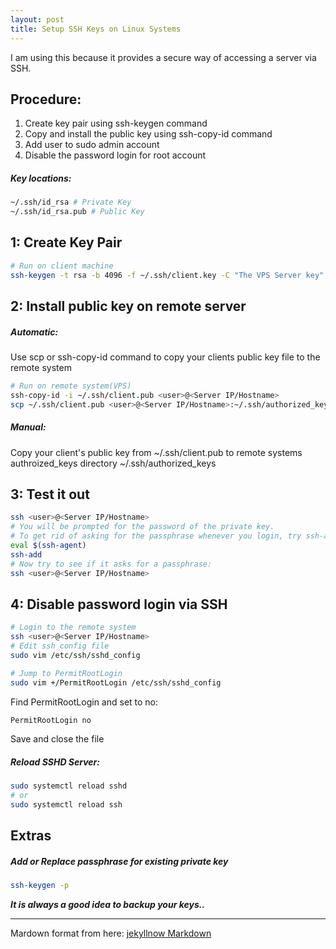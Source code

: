 ```yaml
---
layout: post
title: Setup SSH Keys on Linux Systems
---
```


I am using this because it provides a secure way of accessing a server via SSH.

## Procedure:
1. Create key pair using ssh-keygen command
2. Copy and install the public key using ssh-copy-id command
3. Add user to sudo admin account
4. Disable the password login for root account

##### Key locations:
```bash
~/.ssh/id_rsa # Private Key
~/.ssh/id_rsa.pub # Public Key
```

## 1: Create Key Pair
```bash
# Run on client machine
ssh-keygen -t rsa -b 4096 -f ~/.ssh/client.key -C "The VPS Server key"
```

## 2: Install public key on remote server
##### Automatic: 
Use scp or ssh-copy-id command to copy your clients public key file to the remote system
```bash
# Run on remote system(VPS)
ssh-copy-id -i ~/.ssh/client.pub <user>@<Server IP/Hostname>
scp ~/.ssh/client.pub <user>@<Server IP/Hostname>:~/.ssh/authorized_keys
```
##### Manual: 
Copy your client's public key from ~/.ssh/client.pub to remote systems authroized_keys directory ~/.ssh/authorized_keys

## 3: Test it out
```bash
ssh <user>@<Server IP/Hostname>
# You will be prompted for the password of the private key.
# To get rid of asking for the passphrase whenever you login, try ssh-agent or ssh-add, follow below:
eval $(ssh-agent)
ssh-add
# Now try to see if it asks for a passphrase:
ssh <user>@<Server IP/Hostname>
```

## 4: Disable password login via SSH
```bash
# Login to the remote system
ssh <user>@<Server IP/Hostname>
# Edit ssh config file
sudo vim /etc/ssh/sshd_config

# Jump to PermitRootLogin
sudo vim +/PermitRootLogin /etc/ssh/sshd_config
```
Find PermitRootLogin and set to no:
```bash
PermitRootLogin no
```
Save and close the file

##### Reload SSHD Server:
```bash
sudo systemctl reload sshd
# or
sudo systemctl reload ssh
```


## Extras
##### Add or Replace passphrase for existing private key
```bash
ssh-keygen -p
```

_**It is always a good idea to backup your keys..**_


***
Mardown format from here: 
<a href="http://www.jekyllnow.com/Markdown-Style-Guide/"> jekyllnow Markdown </a>

